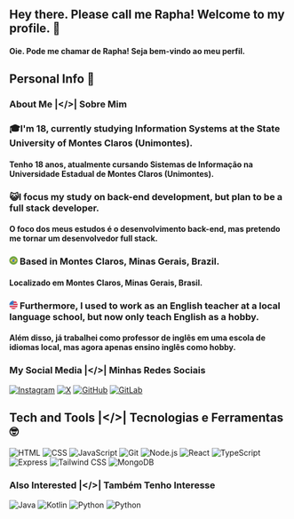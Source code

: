 ## Hey there. Please call me Rapha! Welcome to my profile. 👋

<h4>Oie. Pode me chamar de Rapha! Seja bem-vindo ao meu perfil.</h4>

## Personal Info 🪪

### About Me |</>| Sobre Mim

<div>
 <h3>🎓I'm 18, currently studying Information Systems at the State University of Montes Claros (Unimontes).</h3>
 <h4>Tenho 18 anos, atualmente cursando Sistemas de Informação na Universidade Estadual de Montes Claros (Unimontes).</h4>
 <h3>😺I focus my study on back-end development, but plan to be a full stack developer.</h3>
 <h4>O foco dos meus estudos é o desenvolvimento back-end, mas pretendo me tornar um desenvolvedor full stack.</h4>
 <h3><img src="https://github.com/HatScripts/circle-flags/blob/gh-pages/flags/br.svg" width="15" height="15"/>   Based in Montes Claros, Minas Gerais, Brazil.</h3>
 <h4>Localizado em Montes Claros, Minas Gerais, Brasil.</h4>
 <h3><img src="https://github.com/HatScripts/circle-flags/blob/gh-pages/flags/us.svg" width="15" height="15"/>   Furthermore, I used to work as an English teacher at a local language school, but now only teach English as a hobby.</h3>
 <h4>Além disso, já trabalhei como professor de inglês em uma escola de idiomas local, mas agora apenas ensino inglês como hobby.</h4>
</div>

### My Social Media |</>| Minhas Redes Sociais

<div>
 <a href="https://www.instagram.com/slrapha" target="_blank"><img alt="Instagram" width="40" height="40" src="https://github.com/dheereshagrwal/coloured-icons/blob/master/public/logos/social%20media/instagram/instagram.svg" target="_blank"></a>
 <a href="https://www.x.com/slrapha" target="_blank"><img alt="X" width="40" height="40" src="https://github.com/dheereshagrwal/coloured-icons/blob/master/public/logos/social%20media/x/x-light.svg" target="_blank"></a>
 <a href="https://www.github.com/slraphadev" target="_blank"><img alt="GitHub" width="40" height="40" src="https://github.com/dheereshagrwal/coloured-icons/blob/master/public/logos/technology/github/github-light.svg" target="_blank"></a>
 <a href="https://www.gitlab.com/slraphadev" target="_blank"><img alt="GitLab" width="40" height="40" src="https://github.com/dheereshagrwal/coloured-icons/blob/master/public/logos/technology/gitlab/gitlab.svg" target="_blank"></a>
</div>
 
## Tech and Tools |</>| Tecnologias e Ferramentas 🤓

<div>
 <img src="https://github.com/dheereshagrwal/coloured-icons/blob/master/public/logos/technology/html/html.svg" width="40" height="40" alt="HTML"/>
 <img src="https://github.com/dheereshagrwal/coloured-icons/blob/master/public/logos/technology/css/css.svg" width="40" height="40" alt="CSS"/>
 <img src="https://github.com/dheereshagrwal/coloured-icons/blob/master/public/logos/technology/javascript/javascript.svg" width="40" height="40" alt="JavaScript"/>
 <img src="https://github.com/dheereshagrwal/coloured-icons/blob/master/public/logos/technology/git/git.svg" width="40" height="40" alt="Git"/>
 <img src="https://github.com/dheereshagrwal/coloured-icons/blob/master/public/logos/technology/nodejs/nodejs.svg" width="40" height="40" alt="Node.js"/>
 <img src="https://github.com/dheereshagrwal/coloured-icons/blob/master/public/logos/technology/react/react.svg" width="40" height="40" alt="React"/>
 <img src="https://github.com/dheereshagrwal/coloured-icons/blob/master/public/logos/technology/typescript/typescript.svg" width="40" height="40" alt="TypeScript"/>
 <img src="https://github.com/dheereshagrwal/coloured-icons/blob/master/public/logos/technology/expressjs/expressjs.svg" width="40" height="40" alt="Express"/>
 <img src="https://github.com/dheereshagrwal/coloured-icons/blob/master/public/logos/technology/tailwindcss/tailwindcss.svg" width="40" height="40" alt="Tailwind CSS"/>
 <img src="https://github.com/dheereshagrwal/coloured-icons/blob/master/public/logos/technology/mongodb/mongodb.svg" width="40" height="40" alt="MongoDB"/>
</div>

### Also Interested |</>| Também Tenho Interesse

<div>
 <img src="https://github.com/dheereshagrwal/coloured-icons/blob/master/public/logos/technology/java/java.svg" width="40" height="40" alt="Java"/>
 <img src="https://github.com/dheereshagrwal/coloured-icons/blob/master/public/logos/technology/kotlin/kotlin.svg" width="40" height="40" alt="Kotlin"/>
 <img src="https://github.com/dheereshagrwal/coloured-icons/blob/master/public/logos/technology/python/python.svg" width="40" height="40" alt="Python"/>
 <img src="https://github.com/dheereshagrwal/coloured-icons/blob/master/public/logos/technology/lua/lua.svg" width="40" height="40" alt="Python"/>
</div>

